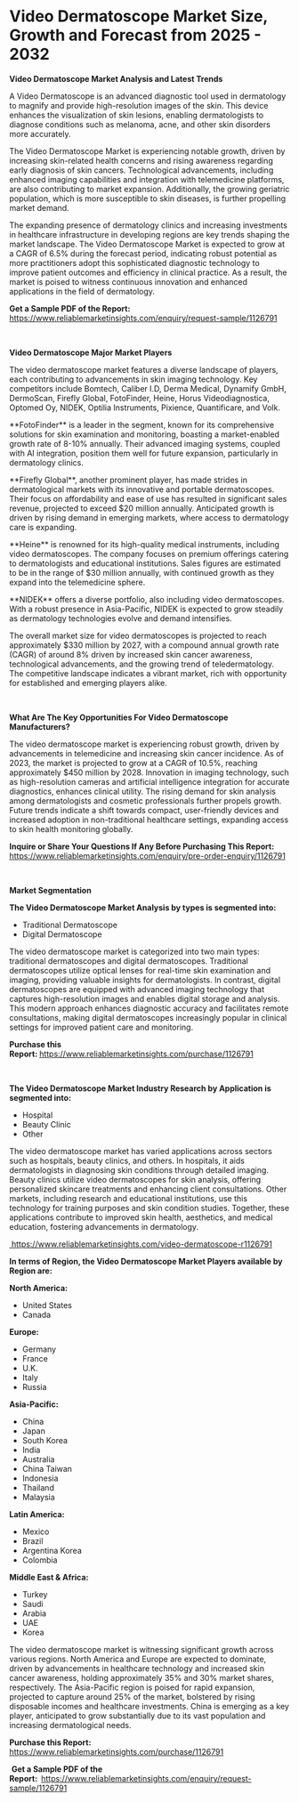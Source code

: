 <p><h1>Video Dermatoscope Market Size, Growth and Forecast from 2025 - 2032</h1></p><p><strong>Video Dermatoscope Market Analysis and Latest Trends</strong></p>
<p><p>A Video Dermatoscope is an advanced diagnostic tool used in dermatology to magnify and provide high-resolution images of the skin. This device enhances the visualization of skin lesions, enabling dermatologists to diagnose conditions such as melanoma, acne, and other skin disorders more accurately. </p><p>The Video Dermatoscope Market is experiencing notable growth, driven by increasing skin-related health concerns and rising awareness regarding early diagnosis of skin cancers. Technological advancements, including enhanced imaging capabilities and integration with telemedicine platforms, are also contributing to market expansion. Additionally, the growing geriatric population, which is more susceptible to skin diseases, is further propelling market demand.</p><p>The expanding presence of dermatology clinics and increasing investments in healthcare infrastructure in developing regions are key trends shaping the market landscape. The Video Dermatoscope Market is expected to grow at a CAGR of 6.5% during the forecast period, indicating robust potential as more practitioners adopt this sophisticated diagnostic technology to improve patient outcomes and efficiency in clinical practice. As a result, the market is poised to witness continuous innovation and enhanced applications in the field of dermatology.</p></p>
<p><strong>Get a Sample PDF of the Report:&nbsp;</strong> <a href="https://www.reliablemarketinsights.com/enquiry/request-sample/1126791?utm_campaign=3369&utm_medium=2&utm_source=Github&utm_content=ia&utm_term=13042025&utm_id=video-dermatoscope">https://www.reliablemarketinsights.com/enquiry/request-sample/1126791</a></p>
<p>&nbsp;</p>
<p><strong>Video Dermatoscope Major Market Players</strong></p>
<p><p>The video dermatoscope market features a diverse landscape of players, each contributing to advancements in skin imaging technology. Key competitors include Bomtech, Caliber I.D, Derma Medical, Dynamify GmbH, DermoScan, Firefly Global, FotoFinder, Heine, Horus Videodiagnostica, Optomed Oy, NIDEK, Optilia Instruments, Pixience, Quantificare, and Volk.</p><p>**FotoFinder** is a leader in the segment, known for its comprehensive solutions for skin examination and monitoring, boasting a market-enabled growth rate of 8-10% annually. Their advanced imaging systems, coupled with AI integration, position them well for future expansion, particularly in dermatology clinics.</p><p>**Firefly Global**, another prominent player, has made strides in dermatological markets with its innovative and portable dermatoscopes. Their focus on affordability and ease of use has resulted in significant sales revenue, projected to exceed $20 million annually. Anticipated growth is driven by rising demand in emerging markets, where access to dermatology care is expanding.</p><p>**Heine** is renowned for its high-quality medical instruments, including video dermatoscopes. The company focuses on premium offerings catering to dermatologists and educational institutions. Sales figures are estimated to be in the range of $30 million annually, with continued growth as they expand into the telemedicine sphere.</p><p>**NIDEK** offers a diverse portfolio, also including video dermatoscopes. With a robust presence in Asia-Pacific, NIDEK is expected to grow steadily as dermatology technologies evolve and demand intensifies.</p><p>The overall market size for video dermatoscopes is projected to reach approximately $330 million by 2027, with a compound annual growth rate (CAGR) of around 8% driven by increased skin cancer awareness, technological advancements, and the growing trend of teledermatology. The competitive landscape indicates a vibrant market, rich with opportunity for established and emerging players alike.</p></p>
<p>&nbsp;</p>
<p><strong>What Are The Key Opportunities For Video Dermatoscope Manufacturers?</strong></p>
<p><p>The video dermatoscope market is experiencing robust growth, driven by advancements in telemedicine and increasing skin cancer incidence. As of 2023, the market is projected to grow at a CAGR of 10.5%, reaching approximately $450 million by 2028. Innovation in imaging technology, such as high-resolution cameras and artificial intelligence integration for accurate diagnostics, enhances clinical utility. The rising demand for skin analysis among dermatologists and cosmetic professionals further propels growth. Future trends indicate a shift towards compact, user-friendly devices and increased adoption in non-traditional healthcare settings, expanding access to skin health monitoring globally.</p></p>
<p><strong>Inquire or Share Your Questions If Any Before Purchasing This Report:</strong> <a href="https://www.reliablemarketinsights.com/enquiry/pre-order-enquiry/1126791?utm_campaign=3369&utm_medium=2&utm_source=Github&utm_content=ia&utm_term=13042025&utm_id=video-dermatoscope">https://www.reliablemarketinsights.com/enquiry/pre-order-enquiry/1126791</a></p>
<p>&nbsp;</p>
<p><strong>Market Segmentation</strong></p>
<p><strong>The Video Dermatoscope Market Analysis by types is segmented into:</strong></p>
<p><ul><li>Traditional Dermatoscope</li><li>Digital Dermatoscope</li></ul></p>
<p><p>The video dermatoscope market is categorized into two main types: traditional dermatoscopes and digital dermatoscopes. Traditional dermatoscopes utilize optical lenses for real-time skin examination and imaging, providing valuable insights for dermatologists. In contrast, digital dermatoscopes are equipped with advanced imaging technology that captures high-resolution images and enables digital storage and analysis. This modern approach enhances diagnostic accuracy and facilitates remote consultations, making digital dermatoscopes increasingly popular in clinical settings for improved patient care and monitoring.</p></p>
<p><strong>Purchase this Report:&nbsp;</strong><a href="https://www.reliablemarketinsights.com/purchase/1126791?utm_campaign=3369&utm_medium=2&utm_source=Github&utm_content=ia&utm_term=13042025&utm_id=video-dermatoscope">https://www.reliablemarketinsights.com/purchase/1126791</a></p>
<p>&nbsp;</p>
<p><strong>The Video Dermatoscope Market Industry Research by Application is segmented into:</strong></p>
<p><ul><li>Hospital</li><li>Beauty Clinic</li><li>Other</li></ul></p>
<p><p>The video dermatoscope market has varied applications across sectors such as hospitals, beauty clinics, and others. In hospitals, it aids dermatologists in diagnosing skin conditions through detailed imaging. Beauty clinics utilize video dermatoscopes for skin analysis, offering personalized skincare treatments and enhancing client consultations. Other markets, including research and educational institutions, use this technology for training purposes and skin condition studies. Together, these applications contribute to improved skin health, aesthetics, and medical education, fostering advancements in dermatology.</p></p>
<p><a href="https://www.reliablemarketinsights.com/video-dermatoscope-r1126791?utm_campaign=3369&utm_medium=2&utm_source=Github&utm_content=ia&utm_term=13042025&utm_id=video-dermatoscope">&nbsp;https://www.reliablemarketinsights.com/video-dermatoscope-r1126791</a></p>
<p><strong>In terms of Region, the Video Dermatoscope Market Players available by Region are:</strong></p>
<p>
    <p> <strong> North America: </strong>
        <ul>
            <li>United States</li>
            <li>Canada</li>
        </ul>
        </p> 
    <p> <strong> Europe: </strong>
        <ul>
            <li>Germany</li>
            <li>France</li>
            <li>U.K.</li>
            <li>Italy</li>
            <li>Russia</li>
        </ul>
        </p> 
    <p> <strong> Asia-Pacific: </strong>
        <ul>
            <li>China</li>
            <li>Japan</li>
            <li>South Korea</li>
            <li>India</li>
            <li>Australia</li>
            <li>China Taiwan</li>
            <li>Indonesia</li>
            <li>Thailand</li>
            <li>Malaysia</li>
        </ul>
        </p> 
    <p> <strong> Latin America: </strong>
        <ul>
            <li>Mexico</li>
            <li>Brazil</li>
            <li>Argentina Korea</li>
            <li>Colombia</li>
        </ul>
        </p> 
    <p> <strong> Middle East & Africa: </strong>
        <ul>
            <li>Turkey</li>
            <li>Saudi</li>
            <li>Arabia</li>
            <li>UAE</li>
            <li>Korea</li>
        </ul>
    </p>
    </p>
<p><p>The video dermatoscope market is witnessing significant growth across various regions. North America and Europe are expected to dominate, driven by advancements in healthcare technology and increased skin cancer awareness, holding approximately 35% and 30% market shares, respectively. The Asia-Pacific region is poised for rapid expansion, projected to capture around 25% of the market, bolstered by rising disposable incomes and healthcare investments. China is emerging as a key player, anticipated to grow substantially due to its vast population and increasing dermatological needs.</p></p>
<p><strong>Purchase this Report: </strong><a href="https://www.reliablemarketinsights.com/purchase/1126791?utm_campaign=3369&utm_medium=2&utm_source=Github&utm_content=ia&utm_term=13042025&utm_id=video-dermatoscope">https://www.reliablemarketinsights.com/purchase/1126791</a></p>
<p>&nbsp;<strong>Get a Sample PDF of the Report:&nbsp;&nbsp;</strong><a href="https://www.reliablemarketinsights.com/enquiry/request-sample/1126791?utm_campaign=3369&utm_medium=2&utm_source=Github&utm_content=ia&utm_term=13042025&utm_id=video-dermatoscope">https://www.reliablemarketinsights.com/enquiry/request-sample/1126791</a></p>
<p><strong></strong></p>
<p><p></p><p></p><p></p></p>
